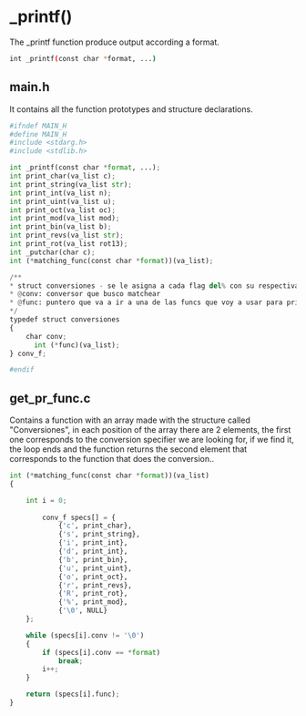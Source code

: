 # _printf()

The _printf function produce output according a format.

```bash
int _printf(const char *format, ...)
```

## main.h

It contains all the function prototypes and structure declarations.

```python
#ifndef MAIN_H
#define MAIN_H
#include <stdarg.h>
#include <stdlib.h>

int _printf(const char *format, ...);
int print_char(va_list c);
int print_string(va_list str);
int print_int(va_list n);
int print_uint(va_list u);
int print_oct(va_list oc);
int print_mod(va_list mod);
int print_bin(va_list b);
int print_revs(va_list str);
int print_rot(va_list rot13);
int _putchar(char c);
int (*matching_func(const char *format))(va_list);

/**
* struct conversiones - se le asigna a cada flag del% con su respectiva funcion
* @conv: conversor que busco matchear
* @func: puntero que va a ir a una de las funcs que voy a usar para printear
*/
typedef struct conversiones
{
    char conv;
      int (*func)(va_list);
} conv_f;

#endif
```

## get_pr_func.c

Contains a function with an array made with the structure called "Conversiones", in each position of the array there are 2 elements, the first one corresponds to the conversion specifier we are looking for, if we find it, the loop ends and the function returns the second element that corresponds to the function that does the conversion..


```python
int (*matching_func(const char *format))(va_list)
{

    int i = 0;
	
		conv_f specs[] = {
			{'c', print_char},
			{'s', print_string},
			{'i', print_int},
			{'d', print_int},
			{'b', print_bin},
			{'u', print_uint},
			{'o', print_oct},
			{'r', print_revs},
			{'R', print_rot},
			{'%', print_mod},
			{'\0', NULL}
	};

	while (specs[i].conv != '\0')
	{
		if (specs[i].conv == *format)
			break;
		i++;
	}

	return (specs[i].func);
}
```
